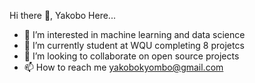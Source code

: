 Hi there 👋, Yakobo Here...
- 👀 I’m interested in machine learning and data science
- 🌱 I’m currently student at WQU completing 8 projetcs
- 💞️ I’m looking to collaborate on open source projects 
- 📫 How to reach me yakobokyombo@gmail.com

<!---
Yakobo-ky/Yakobo-ky is a ✨ special ✨ repository because its `README.md` (this file) appears on your GitHub profile.
You can click the Preview link to take a look at your changes.
--->
